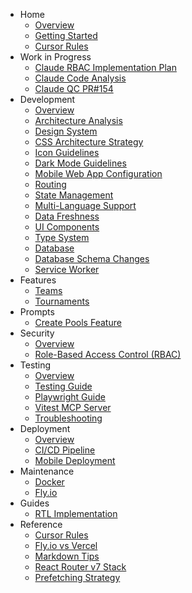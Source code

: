 - Home
   - [Overview](README.md)
   - [Getting Started](getting-started.md)
   - [Cursor Rules](cursor-rules.md)
- Work in Progress
   - [Claude RBAC Implementation Plan](wip/claude-20250727.md)
   - [Claude Code Analysis](wip/claude-20250717.md)
   - [Claude QC PR#154](wip/claude-20250723.md)
- Development
   - [Overview](development/overview.md)
   - [Architecture Analysis](development/architecture-analysis.md)
   - [Design System](development/design-system.md)
   - [CSS Architecture Strategy](development/css-architecture-strategy.md)
   - [Icon Guidelines](development/icon-guidelines.md)
   - [Dark Mode Guidelines](development/dark-mode-guidelines.md)
   - [Mobile Web App Configuration](development/mobile-webapp-config.md)
   - [Routing](development/routing.md)
   - [State Management](development/state-management.md)
   - [Multi-Language Support](development/multi-language-support.md)
   - [Data Freshness](development/data-freshness.md)
   - [UI Components](development/ui-components.md)
   - [Type System](development/type-system.md)
   - [Database](development/database.md)
   - [Database Schema Changes](development/database-schema-changes.md)
   - [Service Worker](service-worker.md)
- Features
   - [Teams](development/teams.md)
   - [Tournaments](development/tournaments.md)
- Prompts
   - [Create Pools Feature](prompts/pools-feature-prompt.md)
- Security
   - [Overview](security/overview.md)
   - [Role-Based Access Control (RBAC)](security/rbac.md)
- Testing
   - [Overview](testing/overview.md)
   - [Testing Guide](testing/testing-guide.md)
   - [Playwright Guide](testing/playwright-guide.md)
   - [Vitest MCP Server](testing/vitest-mcp.md)
   - [Troubleshooting](testing/troubleshooting.md)
- Deployment
   - [Overview](deployment/overview.md)
   - [CI/CD Pipeline](deployment/cicd-pipeline.md)
   - [Mobile Deployment](deployment/mobile.md)
- Maintenance
   - [Docker](maintenance/docker.md)
   - [Fly.io](maintenance/fly.md)
- Guides
   - [RTL Implementation](guides/rtl-implementation-guide.md)
- Reference
   - [Cursor Rules](cursor-rules.md)
   - [Fly.io vs Vercel](fly-vs-vercel.md)
   - [Markdown Tips](markdown-tips.md)
   - [React Router v7 Stack](remix-stack.md)
   - [Prefetching Strategy](prefetching-strategy.md)
